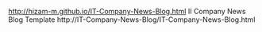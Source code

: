 http://hizam-m.github.io/IT-Company-News-Blog.html
II Company News Blog Template
http://IT-Company-News-Blog/IT-Company-News-Blog.html
